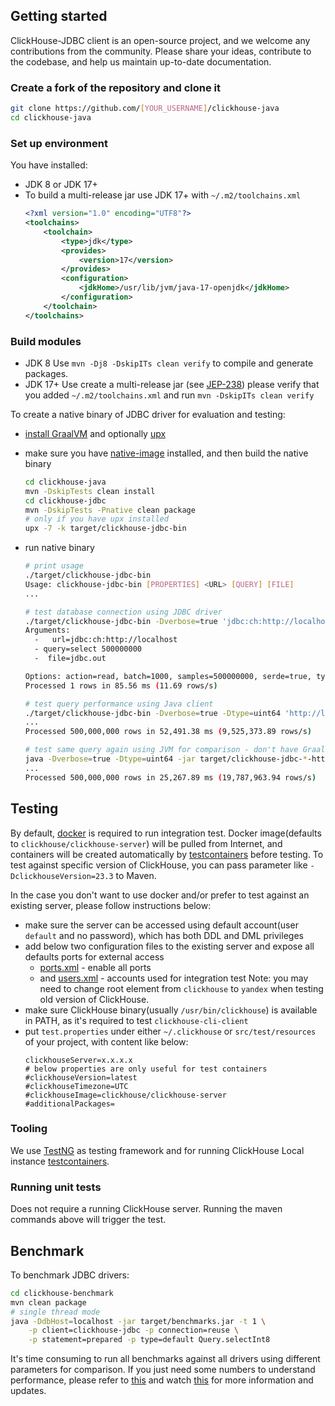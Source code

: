 ## Getting started
ClickHouse-JDBC client is an open-source project, and we welcome any contributions from the community. Please share your ideas, contribute to the codebase, and help us maintain up-to-date documentation.

### Create a fork of the repository and clone it
```bash
git clone https://github.com/[YOUR_USERNAME]/clickhouse-java
cd clickhouse-java
```

### Set up environment
You have installed:
- JDK 8 or JDK 17+
- To build a multi-release jar use JDK 17+ with `~/.m2/toolchains.xml`
    ```xml
    <?xml version="1.0" encoding="UTF8"?>
    <toolchains>
        <toolchain>
            <type>jdk</type>
            <provides>
                <version>17</version>
            </provides>
            <configuration>
                <jdkHome>/usr/lib/jvm/java-17-openjdk</jdkHome>
            </configuration>
        </toolchain>
    </toolchains>
    ```

### Build modules
- JDK 8 Use `mvn -Dj8 -DskipITs clean verify` to compile and generate packages. 
- JDK 17+ Use create a multi-release jar (see [JEP-238](https://openjdk.java.net/jeps/238)) please verify that you added `~/.m2/toolchains.xml` and run `mvn -DskipITs clean verify`


To create a native binary of JDBC driver for evaluation and testing:

- [install GraalVM](https://www.graalvm.org/latest/docs/getting-started/) and optionally [upx](https://upx.github.io/)

- make sure you have [native-image](https://www.graalvm.org/latest/docs/getting-started/#native-image) installed, and then build the native binary

  ```bash
  cd clickhouse-java
  mvn -DskipTests clean install
  cd clickhouse-jdbc
  mvn -DskipTests -Pnative clean package
  # only if you have upx installed
  upx -7 -k target/clickhouse-jdbc-bin
  ```

- run native binary

  ```bash
  # print usage
  ./target/clickhouse-jdbc-bin
  Usage: clickhouse-jdbc-bin [PROPERTIES] <URL> [QUERY] [FILE]
  ...

  # test database connection using JDBC driver
  ./target/clickhouse-jdbc-bin -Dverbose=true 'jdbc:ch:http://localhost'
  Arguments:
    -   url=jdbc:ch:http://localhost
    - query=select 500000000
    -  file=jdbc.out

  Options: action=read, batch=1000, samples=500000000, serde=true, type=, verbose=true
  Processed 1 rows in 85.56 ms (11.69 rows/s)

  # test query performance using Java client
  ./target/clickhouse-jdbc-bin -Dverbose=true -Dtype=uint64 'http://localhost'
  ...
  Processed 500,000,000 rows in 52,491.38 ms (9,525,373.89 rows/s)

  # test same query again using JVM for comparison - don't have GraalVM EE so JIT wins in my case
  java -Dverbose=true -Dtype=uint64 -jar target/clickhouse-jdbc-*-http.jar 'http://localhost'
  ...
  Processed 500,000,000 rows in 25,267.89 ms (19,787,963.94 rows/s)
  ```

## Testing

By default, [docker](https://docs.docker.com/engine/install/) is required to run integration test. Docker image(defaults to `clickhouse/clickhouse-server`) will be pulled from Internet, and containers will be created automatically by [testcontainers](https://www.testcontainers.org/) before testing. To test against specific version of ClickHouse, you can pass parameter like `-DclickhouseVersion=23.3` to Maven.

In the case you don't want to use docker and/or prefer to test against an existing server, please follow instructions below:

- make sure the server can be accessed using default account(user `default` and no password), which has both DDL and DML privileges
- add below two configuration files to the existing server and expose all defaults ports for external access
  - [ports.xml](../../blob/main/clickhouse-client/src/test/resources/containers/clickhouse-server/config.d/ports.xml) - enable all ports
  - and [users.xml](../../blob/main/clickhouse-client/src/test/resources/containers/clickhouse-server/users.d/users.xml) - accounts used for integration test
    Note: you may need to change root element from `clickhouse` to `yandex` when testing old version of ClickHouse.
- make sure ClickHouse binary(usually `/usr/bin/clickhouse`) is available in PATH, as it's required to test `clickhouse-cli-client`
- put `test.properties` under either `~/.clickhouse` or `src/test/resources` of your project, with content like below:
  ```properties
  clickhouseServer=x.x.x.x
  # below properties are only useful for test containers
  #clickhouseVersion=latest
  #clickhouseTimezone=UTC
  #clickhouseImage=clickhouse/clickhouse-server
  #additionalPackages=
  ```

### Tooling
We use [TestNG](http://org.testng/doc) as testing framework and for running ClickHouse Local instance [testcontainers](https://www.testcontainers.org/modules/databases/clickhouse/).

### Running unit tests

Does not require a running ClickHouse server.
Running the maven commands above will trigger the test.

## Benchmark

To benchmark JDBC drivers:

```bash
cd clickhouse-benchmark
mvn clean package
# single thread mode
java -DdbHost=localhost -jar target/benchmarks.jar -t 1 \
    -p client=clickhouse-jdbc -p connection=reuse \
    -p statement=prepared -p type=default Query.selectInt8
```

It's time consuming to run all benchmarks against all drivers using different parameters for comparison. If you just need some numbers to understand performance, please refer to [this](https://github.com/ClickHouse/clickhouse-java/issues/768) and watch [this](https://github.com/ClickHouse/clickhouse-java/issues/928) for more information and updates.
